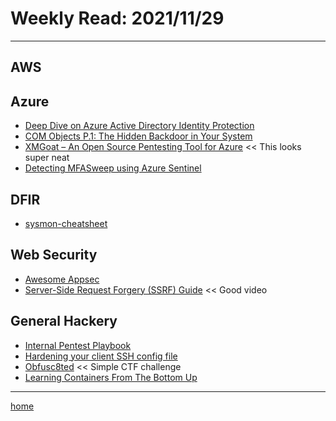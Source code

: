 # Weekly Read: 2021/11/29
----

## AWS



## Azure

 * [Deep Dive on Azure Active Directory Identity Protection](https://techcommunity.microsoft.com/t5/azure-active-directory-identity/deep-dive-on-azure-active-directory-identity-protection/ba-p/2365686)
 * [COM Objects P.1: The Hidden Backdoor in Your System](https://medium.com/maltrak/com-objects-p-1-the-hidden-backdoor-in-your-system-947ac4285e85)
 * [XMGoat – An Open Source Pentesting Tool for Azure](https://www.xmcyber.com/xmgoat-an-open-source-pentesting-tool-for-azure/)    << This looks super neat
 * [Detecting MFASweep using Azure Sentinel](https://zolder.io/detecting-mfasweep-using-azure-sentinel/)

## DFIR
 
 * [sysmon-cheatsheet](https://github.com/olafhartong/sysmon-cheatsheet)

## Web Security

 * [Awesome Appsec](https://github.com/paragonie/awesome-appsec)
 * [Server-Side Request Forgery (SSRF) Guide](https://www.youtube.com/watch?v=ih5R_c16bKc)    << Good video


## General Hackery

 * [Internal Pentest Playbook](https://github.com/sdcampbell/Internal-Pentest-Playbook) 
 * [Hardening your client SSH config file](https://montour.me/hardening-your-client-ssh-config-file-43eb596425d4)
 * [Obfusc8ted](https://github.com/RoseSecurity/Obfusc8ted)    << Simple CTF challenge
 * [Learning Containers From The Bottom Up](https://iximiuz.com/en/posts/container-learning-path/)

----
[home](index.md)
